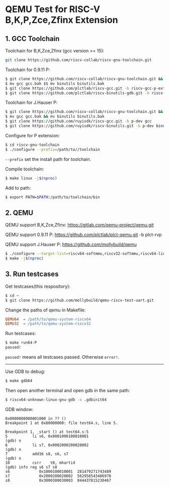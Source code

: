 # QEMU Test for RISC-V B,K,P,Zce,Zfinx Extension

## 1\. GCC Toolchain

Toolchain for B,K,Zce,Zfinx (gcc version >= 15):

```bash
git clone https://github.com/riscv-collab/riscv-gnu-toolchain.git
```

Toolchain for 0.9.11 P:

```bash
$ git clone https://github.com/riscv-collab/riscv-gnu-toolchain.git && cd riscv-gnu-toolchain
$ mv gcc gcc.bak $$ mv binutils binutils.bak
$ git clone https://github.com/plctlab/riscv-gcc.git -b riscv-gcc-p-ext gcc
$ git clone https://github.com/plctlab/riscv-binutils-gdb.git -b riscv-binutils-p-ext binutils
```

Toolchain for J.Hauser P:

```bash
$ git clone https://github.com/riscv-collab/riscv-gnu-toolchain.git && cd riscv-gnu-toolchain
$ mv gcc gcc.bak && mv binutils binutils.bak
$ git clone https://github.com/ruyisdk/riscv-gcc.git -b p-dev gcc
$ git clone https://github.com/ruyisdk/riscv-binutils.git -b p-dev binutils
```

Configure for P extension:

```bash
$ cd riscv-gnu-toolchain
$ ./configure --prefix=/path/to//toolchain
```

`--prefix` set the install path for toolchain.

Compile toolchain:

```bash
$ make linux -j$(nproc)
```

Add to path:
```bash
$ export PATH=$PATH:/path/to/toolchain/bin
```

## 2\. QEMU

QEMU support B,K,Zce,Zfinx: https://gitlab.com/qemu-project/qemu.git

QEMU support 0.9.11 P: https://github.com/plctlab/plct-qemu.git -b plct-rvp

QEMU support J.Hauser P: https://github.com/mollybuild/qemu

```bash
$ ./configure --target-list=riscv64-softmmu,riscv32-softmmu,riscv64-linux-user,riscv32-linux-user
$ make -j$(nproc)
```

## 3\. Run testcases

Get testcases(this respository):

```bash
$ cd ~
$ git clone https://github.com/mollybuild/qemu-riscv-test-uart.git
```

Change the paths of qemu in Makefile:
```Makefile
QEMU64	= /path/to/qemu-system-riscv64
QEMU32	= /path/to/qemu-system-riscv32
```

Run testcases:

```bash
$ make run64-P
passed!
```

`passed!` means all testcases passed. Otherwise `error!`.

------

Use GDB to debug:

```bash
$ make gdb64
```
Then open another terminal and open gdb in the same path:

```bash
$ riscv64-unknown-linux-gnu-gdb -x .gdbinit64
```

GDB window:

```
0x0000000000001000 in ?? ()
Breakpoint 1 at 0x80000000: file test64.s, line 5.

Breakpoint 1, _start () at test64.s:5
5           li s6, 0x0001000100010001
(gdb) n
6           li s7, 0x0002000200020002
(gdb) n
7           add16 s8, s6, s7
(gdb) n
10          csrr    t0, mhartid
(gdb) info reg s6 s7 s8
s6             0x1000100010001  281479271743489
s7             0x2000200020002  562958543486978
s8             0x3000300030003  844437815230467
```

